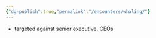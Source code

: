 ```yaml
---
{"dg-publish":true,"permalink":"/encounters/whaling/"}
---
```


- targeted against senior executive, CEOs